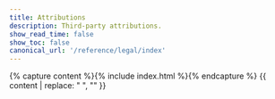```yaml
---
title: Attributions
description: Third-party attributions.
show_read_time: false
show_toc: false
canonical_url: '/reference/legal/index'
---
```


{% capture content %}{% include index.html %}{% endcapture %}
{{ content | replace: "    ", "" }}
